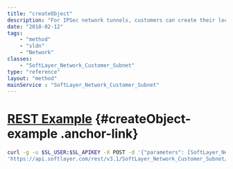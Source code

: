 ```yaml
---
title: "createObject"
description: "For IPSec network tunnels, customers can create their local subnets using this method.  After the customer is created successfully, the customer subnet can then be added to the IPSec network tunnel. "
date: "2018-02-12"
tags:
    - "method"
    - "sldn"
    - "Network"
classes:
    - "SoftLayer_Network_Customer_Subnet"
type: "reference"
layout: "method"
mainService : "SoftLayer_Network_Customer_Subnet"
---
```


# [REST Example](#createObject-example) <a href="/article/rest/"><i class="fas fa-question"></i></a> {#createObject-example .anchor-link} 
```bash
curl -g -u $SL_USER:$SL_APIKEY -X POST -d '{"parameters": [SoftLayer_Network_Customer_Subnet]}' \
'https://api.softlayer.com/rest/v3.1/SoftLayer_Network_Customer_Subnet/createObject'
```
